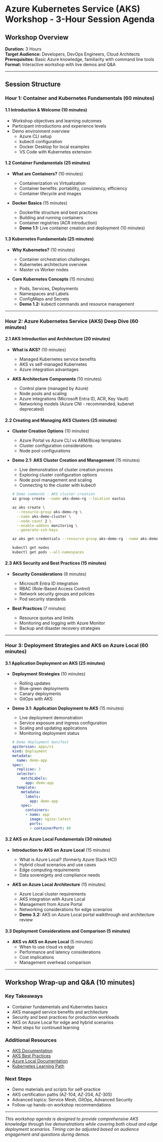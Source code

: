 # Azure Kubernetes Service (AKS) Workshop - 3-Hour Session Agenda

## Workshop Overview
**Duration:** 3 Hours  
**Target Audience:** Developers, DevOps Engineers, Cloud Architects  
**Prerequisites:** Basic Azure knowledge, familiarity with command line tools  
**Format:** Interactive workshop with live demos and Q&A

---

## Session Structure

### **Hour 1: Container and Kubernetes Fundamentals (60 minutes)**

#### **1.1 Introduction & Welcome (10 minutes)**
- Workshop objectives and learning outcomes
- Participant introductions and experience levels
- Demo environment overview
  - Azure CLI setup
  - kubectl configuration
  - Docker Desktop for local examples
  - VS Code with Kubernetes extension

#### **1.2 Container Fundamentals (25 minutes)**
- **What are Containers?** (10 minutes)
  - Containerization vs Virtualization
  - Container benefits: portability, consistency, efficiency
  - Container lifecycle and images
  
- **Docker Basics** (15 minutes)
  - Dockerfile structure and best practices
  - Building and running containers
  - Container registries (ACR introduction)
  - **Demo 1.1:** Live container creation and deployment (10 minutes)

#### **1.3 Kubernetes Fundamentals (25 minutes)**
- **Why Kubernetes?** (10 minutes)
  - Container orchestration challenges
  - Kubernetes architecture overview
  - Master vs Worker nodes
  
- **Core Kubernetes Concepts** (15 minutes)
  - Pods, Services, Deployments
  - Namespaces and Labels
  - ConfigMaps and Secrets
  - **Demo 1.2:** kubectl commands and resource management

---

### **Hour 2: Azure Kubernetes Service (AKS) Deep Dive (60 minutes)**

#### **2.1 AKS Introduction and Architecture (20 minutes)**
- **What is AKS?** (10 minutes)
  - Managed Kubernetes service benefits
  - AKS vs self-managed Kubernetes
  - Azure integration advantages
  
- **AKS Architecture Components** (10 minutes)
  - Control plane (managed by Azure)
  - Node pools and scaling
  - Azure integrations (Microsoft Entra ID, ACR, Key Vault)
  - Networking models (Azure CNI - recommended, kubenet deprecated)

#### **2.2 Creating and Managing AKS Clusters (25 minutes)**
- **Cluster Creation Options** (10 minutes)
  - Azure Portal vs Azure CLI vs ARM/Bicep templates
  - Cluster configuration considerations
  - Node pool configurations
  
- **Demo 2.1: AKS Cluster Creation and Management** (15 minutes)
  - Live demonstration of cluster creation process
  - Exploring cluster configuration options
  - Node pool management and scaling
  - Connecting to the cluster with kubectl
  ```bash
  # Demo commands - AKS cluster creation
  az group create --name aks-demo-rg --location eastus
  
  az aks create \
    --resource-group aks-demo-rg \
    --name aks-demo-cluster \
    --node-count 2 \
    --enable-addons monitoring \
    --generate-ssh-keys
  
  az aks get-credentials --resource-group aks-demo-rg --name aks-demo-cluster
  
  kubectl get nodes
  kubectl get pods --all-namespaces
  ```

#### **2.3 AKS Security and Best Practices (15 minutes)**
- **Security Considerations** (8 minutes)
  - Microsoft Entra ID integration
  - RBAC (Role-Based Access Control)
  - Network security groups and policies
  - Pod security standards
  
- **Best Practices** (7 minutes)
  - Resource quotas and limits
  - Monitoring and logging with Azure Monitor
  - Backup and disaster recovery strategies

---

### **Hour 3: Deployment Strategies and AKS on Azure Local (60 minutes)**

#### **3.1 Application Deployment on AKS (25 minutes)**
- **Deployment Strategies** (10 minutes)
  - Rolling updates
  - Blue-green deployments
  - Canary deployments
  - GitOps with AKS
  
- **Demo 3.1: Application Deployment to AKS** (15 minutes)
  - Live deployment demonstration
  - Service exposure and ingress configuration
  - Scaling and updating applications
  - Monitoring deployment status
  ```yaml
  # Demo deployment manifest
  apiVersion: apps/v1
  kind: Deployment
  metadata:
    name: demo-app
  spec:
    replicas: 3
    selector:
      matchLabels:
        app: demo-app
    template:
      metadata:
        labels:
          app: demo-app
      spec:
        containers:
        - name: app
          image: nginx:latest
          ports:
          - containerPort: 80
  ```

#### **3.2 AKS on Azure Local Fundamentals (30 minutes)**
- **Introduction to AKS on Azure Local** (15 minutes)
  - What is Azure Local? (formerly Azure Stack HCI)
  - Hybrid cloud scenarios and use cases
  - Edge computing requirements
  - Data sovereignty and compliance needs
  
- **AKS on Azure Local Architecture** (15 minutes)
  - Azure Local cluster requirements
  - AKS integration with Azure Local
  - Management from Azure Portal
  - Networking considerations for edge scenarios
  - **Demo 3.2:** AKS on Azure Local portal walkthrough and architecture review

#### **3.3 Deployment Considerations and Comparison (5 minutes)**
- **AKS vs AKS on Azure Local** (5 minutes)
  - When to use cloud vs edge
  - Performance and latency considerations
  - Cost implications
  - Management overhead comparison

---

## **Workshop Wrap-up and Q&A (10 minutes)**

### **Key Takeaways**
- Container fundamentals and Kubernetes basics
- AKS managed service benefits and architecture
- Security and best practices for production workloads
- AKS on Azure Local for edge and hybrid scenarios
- Next steps for continued learning

### **Additional Resources**
- [AKS Documentation](https://docs.microsoft.com/en-us/azure/aks/)
- [AKS Best Practices](https://docs.microsoft.com/en-us/azure/aks/best-practices)
- [Azure Local Documentation](https://docs.microsoft.com/en-us/azure-stack/hci/)
- [Kubernetes Learning Path](https://kubernetes.io/docs/concepts/)

### **Next Steps**
- Demo materials and scripts for self-practice
- AKS certification paths (AZ-104, AZ-204, AZ-305)
- Advanced topics: Service Mesh, GitOps, Advanced Security
- Follow-up hands-on workshop recommendations

---

*This workshop agenda is designed to provide comprehensive AKS knowledge through live demonstrations while covering both cloud and edge deployment scenarios. Timing can be adjusted based on audience engagement and questions during demos.*